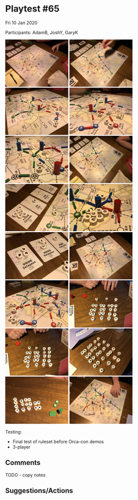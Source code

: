 # Playtest #65

Fri 10 Jan 2020

Participants: AdamB, JoshY, GaryK

<img src="images/pt65/pt65-3509.jpg" height="150px"/> <img src="images/pt65/pt65-3510.jpg" height="150px"/> <img src="images/pt65/pt65-3511.jpg" height="150px"/> <img src="images/pt65/pt65-3512.jpg" height="150px"/> <img src="images/pt65/pt65-3513.jpg" height="150px"/> <img src="images/pt65/pt65-3514.jpg" height="150px"/> <img src="images/pt65/pt65-3515.jpg" height="150px"/> <img src="images/pt65/pt65-3516.jpg" height="150px"/> <img src="images/pt65/pt65-3517.jpg" height="150px"/> <img src="images/pt65/pt65-3518.jpg" height="150px"/> <img src="images/pt65/pt65-3519.jpg" height="150px"/> <img src="images/pt65/pt65-3520.jpg" height="150px"/> <img src="images/pt65/pt65-3521.jpg" height="150px"/> <img src="images/pt65/pt65-3522.jpg" height="150px"/> <img src="images/pt65/pt65-3523.jpg" height="150px"/> <img src="images/pt65/pt65-3524.jpg" height="150px"/> 

Testing:

* Final test of ruleset before Orca-con demos
* 3-player

## Comments

TODO - copy notes

## Suggestions/Actions


